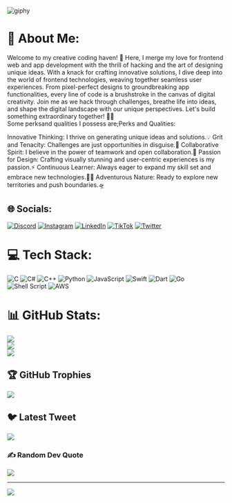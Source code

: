 ![giphy](https://user-images.githubusercontent.com/93233472/222144087-d58dab49-f49a-4306-ae6d-af7624833663.gif)

# 💫 About Me:
Welcome to my creative coding haven! 🌟 Here, I merge my love for frontend web and app development with the thrill of hacking and the art of designing unique ideas. With a knack for crafting innovative solutions, I dive deep into the world of frontend technologies, weaving together seamless user experiences. From pixel-perfect designs to groundbreaking app functionalities, every line of code is a brushstroke in the canvas of digital creativity. Join me as we hack through challenges, breathe life into ideas, and shape the digital landscape with our unique perspectives. Let's build something extraordinary together! 🚀🎨
<br> Some perksand qualities I possess are;Perks and Qualities:

Innovative Thinking: I thrive on generating unique ideas and solutions.💡
Grit and Tenacity: Challenges are just opportunities in disguise.🦾
Collaborative Spirit: I believe in the power of teamwork and open collaboration.🤝
Passion for Design: Crafting visually stunning and user-centric experiences is my passion.⚡️
Continuous Learner: Always eager to expand my skill set and embrace new technologies.🫶🏻
Adventurous Nature: Ready to explore new territories and push boundaries.🛸




## 🌐 Socials:
[![Discord](https://img.shields.io/badge/Discord-%237289DA.svg?logo=discord&logoColor=white)](https://discord.gg/Nengs0526#0) [![Instagram](https://img.shields.io/badge/Instagram-%23E4405F.svg?logo=Instagram&logoColor=white)](https://instagram.com/___nengs) [![LinkedIn](https://img.shields.io/badge/LinkedIn-%230077B5.svg?logo=linkedin&logoColor=white)](https://linkedin.com/in/wisdom-offorji-3b080525b) [![TikTok](https://img.shields.io/badge/TikTok-%23000000.svg?logo=TikTok&logoColor=white)](https://tiktok.com/@___nengs) [![Twitter](https://img.shields.io/badge/Twitter-%231DA1F2.svg?logo=Twitter&logoColor=white)](https://twitter.com/0xNengs) 

# 💻 Tech Stack:
![C](https://img.shields.io/badge/c-%2300599C.svg?style=for-the-badge&logo=c&logoColor=white) ![C#](https://img.shields.io/badge/c%23-%23239120.svg?style=for-the-badge&logo=c-sharp&logoColor=white) ![C++](https://img.shields.io/badge/c++-%2300599C.svg?style=for-the-badge&logo=c%2B%2B&logoColor=white) ![Python](https://img.shields.io/badge/python-3670A0?style=for-the-badge&logo=python&logoColor=ffdd54) ![JavaScript](https://img.shields.io/badge/javascript-%23323330.svg?style=for-the-badge&logo=javascript&logoColor=%23F7DF1E) ![Swift](https://img.shields.io/badge/swift-F54A2A?style=for-the-badge&logo=swift&logoColor=white) ![Dart](https://img.shields.io/badge/dart-%230175C2.svg?style=for-the-badge&logo=dart&logoColor=white) ![Go](https://img.shields.io/badge/go-%2300ADD8.svg?style=for-the-badge&logo=go&logoColor=white) ![Shell Script](https://img.shields.io/badge/shell_script-%23121011.svg?style=for-the-badge&logo=gnu-bash&logoColor=white) ![AWS](https://img.shields.io/badge/AWS-%23FF9900.svg?style=for-the-badge&logo=amazon-aws&logoColor=white)
# 📊 GitHub Stats:
![](https://github-readme-stats.vercel.app/api?username=Nengs&theme=dark&hide_border=false&include_all_commits=true&count_private=true)<br/>
![](https://github-readme-streak-stats.herokuapp.com/?user=Nengs&theme=dark&hide_border=false)<br/>
![](https://github-readme-stats.vercel.app/api/top-langs/?username=Nengs&theme=dark&hide_border=false&include_all_commits=true&count_private=true&layout=compact)

## 🏆 GitHub Trophies
![](https://github-profile-trophy.vercel.app/?username=Nengs&theme=radical&no-frame=true&no-bg=false&margin-w=4)

## 🐦 Latest Tweet
[![](https://gtce.itsvg.in/api?username=Nengsxcode)](https://github.com/VishwaGauravIn/github-twitter-card-embed)

### ✍️ Random Dev Quote
![](https://quotes-github-readme.vercel.app/api?type=horizontal&theme=radical)

---
[![](https://visitcount.itsvg.in/api?id=Nengs&icon=0&color=0)](https://visitcount.itsvg.in)

<!-- Proudly created with GPRM ( https://gprm.itsvg.in ) -->
